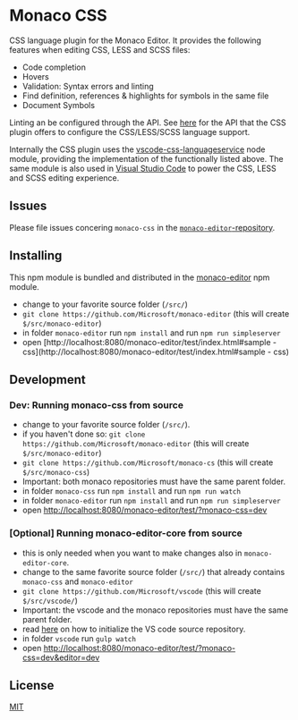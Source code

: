 # Monaco CSS

CSS language plugin for the Monaco Editor. It provides the following features when editing CSS, LESS and SCSS files:
* Code completion
* Hovers
* Validation: Syntax errors and linting
* Find definition, references & highlights for symbols in the same file
* Document Symbols

Linting an be configured through the API. See [here](https://github.com/Microsoft/monaco-css/blob/master/src/monaco.d.ts) for the API that the
CSS plugin offers to configure the CSS/LESS/SCSS language support.

Internally the CSS plugin uses the [vscode-css-languageservice](https://github.com/Microsoft/vscode-css-languageservice)
node module, providing the implementation of the functionally listed above. The same module is also used
in [Visual Studio Code](https://github.com/Microsoft/vscode) to power the CSS, LESS and SCSS editing experience.

## Issues

Please file issues concering `monaco-css` in the [`monaco-editor`-repository](https://github.com/Microsoft/monaco-editor/issues).

## Installing

This npm module is bundled and distributed in the [monaco-editor](https://www.npmjs.com/package/monaco-editor) npm module.

* change to your favorite source folder (`/src/`)
* `git clone https://github.com/Microsoft/monaco-editor` (this will create `$/src/monaco-editor`)
* in folder `monaco-editor` run `npm install` and run `npm run simpleserver`
* open [http://localhost:8080/monaco-editor/test/index.html#sample - css](http://localhost:8080/monaco-editor/test/index.html#sample - css)

## Development

### Dev: Running monaco-css from source
* change to your favorite source folder (`/src/`).
* if you haven't done so: `git clone https://github.com/Microsoft/monaco-editor` (this will create `$/src/monaco-editor`)
* `git clone https://github.com/Microsoft/monaco-cs` (this will create `$/src/monaco-css`)
* Important: both monaco repositories must have the same parent folder.
* in folder `monaco-css` run `npm install` and run `npm run watch`
* in folder `monaco-editor` run `npm install` and run `npm run simpleserver`
* open [http://localhost:8080/monaco-editor/test/?monaco-css=dev](http://localhost:8080/monaco-editor/test/?monaco-css=dev)

### [Optional] Running monaco-editor-core from source

* this is only needed when you want to make changes also in `monaco-editor-core`.
* change to the same favorite source folder (`/src/`) that already contains `monaco-css` and `monaco-editor`
* `git clone https://github.com/Microsoft/vscode` (this will create `$/src/vscode/`)
* Important: the vscode and the monaco repositories must have the same parent folder.
* read [here](https://github.com/Microsoft/vscode/wiki/How-to-Contribute#installing-prerequisites) on how to initialize the VS code source repository.
* in folder `vscode` run `gulp watch`
* open [http://localhost:8080/monaco-editor/test/?monaco-css=dev&editor=dev](http://localhost:8080/monaco-editor/test/?monaco-css=dev&editor=dev)

## License
[MIT](https://github.com/Microsoft/monaco-css/blob/master/LICENSE.md)
